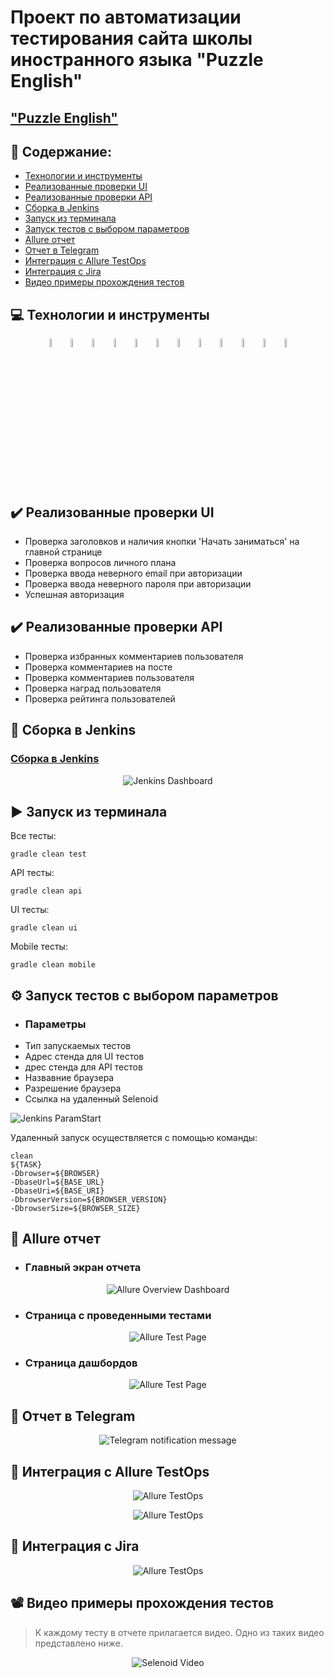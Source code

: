 # Проект по автоматизации тестирования сайта школы иностранного языка "Puzzle English"
## <a target="_blank" href="https://puzzle-english.com">"Puzzle English"</a>

## :floppy_disk: Содержание:

- <a href="#computer-технологии-и-инструменты">Технологии и инструменты</a>
- <a href="#heavy_check_mark-реализованные-проверки-ui">Реализованные проверки UI</a>
- <a href="#heavy_check_mark-реализованные-проверки-api">Реализованные проверки API</a>
- <a href="#electric_plug-%D1%81%D0%B1%D0%BE%D1%80%D0%BA%D0%B0-%D0%B2-jenkins">Сборка в Jenkins</a>
- <a href="#arrow_forward-запуск-из-терминала">Запуск из терминала</a>
- <a href="#gear-запуск-тестов-с-выбором-параметров">Запуск тестов с выбором параметров</a>
- <a href="#open_book-allure-отчет">Allure отчет</a>
- <a href="#robot-отчет-в-telegram">Отчет в Telegram</a>
- <a href="#open_book-интеграция-с-allure-testops">Интеграция с Allure TestOps</a>
- <a href="#open_book-интеграция-с-jira">Интеграция с Jira</a>
- <a href="#film_projector-видео-примеры-прохождения-тестов">Видео примеры прохождения тестов</a>

## :computer: Технологии и инструменты
<p align="center">
<img width="6%" title="IntelliJ IDEA" src="images/logo/Intelij_IDEA.svg">
<img width="6%" title="Java" src="images/logo/Java.svg">
<img width="6%" title="Selenide" src="images/logo/Selenide.svg">
<img width="6%" title="Selenoid" src="images/logo/Selenoid.svg">
<img width="6%" title="Allure Report" src="images/logo/Allure_Report.svg">
<img width="6%" title="Gradle" src="images/logo/Gradle.svg">
<img width="6%" title="JUnit5" src="images/logo/JUnit5.svg">
<img width="6%" title="GitHub" src="images/logo/GitHub.svg">
<img width="6%" title="Jenkins" src="images/logo/Jenkins.svg">
<img width="6%" title="Telegram" src="images/logo/Telegram.svg">
<img width="6%" title="Rest-Assured" src="images/logo/Rest-Assured.png">
<img width="6%" title="AllureTestOps" src="images/logo/AllureTestOps.png">
</p>

## :heavy_check_mark: Реализованные проверки UI

- Проверка заголовков и наличия кнопки 'Начать заниматься' на главной странице
- Проверка вопросов личного плана
- Проверка ввода неверного email при авторизации
- Проверка ввода неверного пароля при авторизации
- Успешная авторизация

## :heavy_check_mark: Реализованные проверки API

- Проверка избранных комментариев пользователя
- Проверка комментариев на посте
- Проверка комментариев пользователя
- Проверка наград пользователя
- Проверка рейтинга пользователей

## :electric_plug: Сборка в Jenkins

### <a target="_blank" href="https://jenkins.autotests.cloud/job/012-bokoffil-diplom1/">Сборка в Jenkins</a>

<p align="center">
<img title="Jenkins Dashboard" src="images/screenshots/Jenkins dashboard.png">
</p>  

## :arrow_forward: Запуск из терминала

Все тесты:

```
gradle clean test
```

API тесты:

```
gradle clean api
```

UI тесты:

```
gradle clean ui
```

Mobile тесты:

```
gradle clean mobile
```

## :gear: Запуск тестов с выбором параметров

- ### Параметры
- Тип запускаемых тестов
- Адрес стенда для UI тестов
- дрес стенда для API тестов
- Назвавние браузера
- Разрешение браузера
- Ссылка на удаленный Selenoid

<img title="Jenkins ParamStart" src="images/screenshots/params.png">

Удаленный запуск осуществляется с помощью команды:

```
clean
${TASK}
-Dbrowser=${BROWSER}
-DbaseUrl=${BASE_URL}
-DbaseUri=${BASE_URI}
-DbrowserVersion=${BROWSER_VERSION}
-DbrowserSize=${BROWSER_SIZE}
```

## :open_book: Allure отчет

- ### Главный экран отчета

<p align="center">
<img title="Allure Overview Dashboard" src="images/screenshots/allure1.png">
</p>

- ### Страница с проведенными тестами

<p align="center">
<img title="Allure Test Page" src="images/screenshots/allure2.png">
</p>

- ### Страница дашбордов

<p align="center">
<img title="Allure Test Page" src="images/screenshots/allure3.png">
</p>

## :robot: Отчет в Telegram

<p align="center">
<img title="Telegram notification message" src="images/screenshots/telegram.png">
</p>

## :open_book: Интеграция с Allure TestOps

<p align="center">
<img title="Allure TestOps" src="images/screenshots/allureTO.png">
</p>

<p align="center">
<img title="Allure TestOps" src="images/screenshots/allureTO1.png">
</p>

## :open_book: Интеграция с Jira

<p align="center">
<img title="Allure TestOps" src="images/screenshots/jira.png">
</p>

## :film_projector: Видео примеры прохождения тестов
> К каждому тесту в отчете прилагается видео. Одно из таких видео представлено ниже.
<p align="center">
  <img title="Selenoid Video" src="images/screenshots/016b2f12b9c662dccc8a4077c6476a23.gif">
</p>
